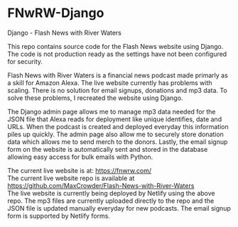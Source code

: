 # FNwRW-Django
Django - Flash News with River Waters

This repo contains source code for the Flash News website using Django. The code is not production ready as the settings have not been configured for security. 

Flash News with River Waters is a financial news podcast made primarly as a skill for Amazon Alexa. The live website currently has problems with scaling. There is no solution for email signups, donations and mp3 data. To solve these problems, I recreated the website using Django. 

The Django admin page allows me to manage mp3 data needed for the JSON file that Alexa reads for deployment like unique identifies, date and URLs. When the podcast is created and deployed everyday this information piles up quickly. The admin page also allow me to securely store donation data which allows me to send merch to the donors. Lastly, the email signup form on the website is automatically sent and stored in the database allowing easy access for bulk emails with Python. 

The current live website is at: https://fnwrw.com/ <br>
The current live website repo is available at https://github.com/MaxCrowder/Flash-News-with-River-Waters <br>
The live website is currently being deployed by Netlify using the above repo. The mp3 files are currently uploaded directly to the repo and the JSON file is updated manually everyday for new podcasts. The email signup form is supported by Netlify forms.

